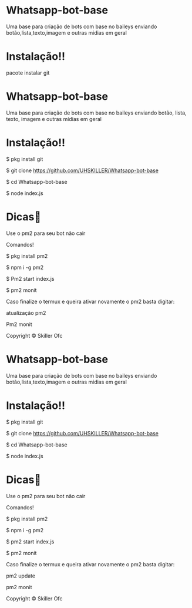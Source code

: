 # Whatsapp-bot-base
Uma base para criação de bots com base no baileys enviando botão,lista,texto,imagem e outras midias em geral

# Instalação‼️

pacote instalar git
# Whatsapp-bot-base

Uma base para criação de bots com base no baileys enviando botão, lista, texto, imagem e outras mídias em geral

# Instalação‼ ️

$ pkg install git

$ git clone https://github.com/UHSKILLER/Whatsapp-bot-base

$ cd Whatsapp-bot-base

$ node index.js

# Dicas📍

Use o pm2 para seu bot não cair

Comandos!

$ pkg install pm2

$ npm i -g pm2

$ Pm2 start index.js

$ pm2 monit

Caso finalize o termux e queira ativar novamente o pm2 basta digitar:

atualização pm2

Pm2 monit

Copyright © Skiller Ofc
# Whatsapp-bot-base

Uma base para criação de bots com base no baileys enviando botão,lista,texto,imagem e outras midias em geral

# Instalação‼️

$ pkg install git

$ git clone https://github.com/UHSKILLER/Whatsapp-bot-base

$ cd Whatsapp-bot-base

$ node index.js

# Dicas📍

Use o pm2 para seu bot não cair

Comandos!

$ pkg install pm2

$ npm i -g pm2

$ pm2 start index.js

$ pm2 monit

Caso finalize o termux e queira ativar novamente o pm2 basta digitar:

pm2 update

pm2 monit

Copyright © Skiller Ofc
